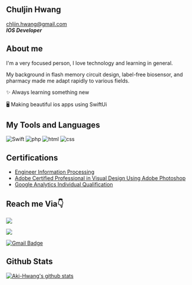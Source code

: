 Chuljin Hwang
-
[chljin.hwang@gmail.com](mailto:chljin.hwang@gmail.com)\
***IOS Developer***

About me
-
I'm a very focused person, I love technology and learning in general.

My background in flash memory circuit design, label-free biosensor, and pharmacy made me adapt rapidly to various fields.


✨ Always learning something new

🖥 Making beautiful ios apps using SwiftUi

My Tools and Languages
-
![Swift](https://img.shields.io/badge/swift-F54A2A?style=flat-square&logo=swift&logoColor=white) ![php](https://img.shields.io/badge/-PHP-777BB4?style=flat-square&logo=php&logoColor=white) ![html](https://img.shields.io/badge/-HTML-E34F26?style=flat-square&logo=html5&logoColor=white) ![css](https://img.shields.io/badge/-CSS-1572B6?style=flat-square&logo=css3&logoColor=white) 

## Certifications 

- [Engineer Information Processing](https://www.q-net.or.kr/crf005.do?id=crf00505&jmCd=1320)
- [Adobe Certified Professional in Visual Design Using Adobe Photoshop](https://edex.adobe.com/teaching-resources/v97ccf4fe)
- [Google Analytics Individual Qualification](https://skillshop.exceedlms.com/student/path/2938-google-analytics-individual-qualification)

Reach me Via👇
-
<a href="https://www.linkedin.com/in/chuljin-aki2020//" target="_blank"><img src="https://img.shields.io/badge/LinkedIn-0A66C2?style=flat-square&logo=Linkedin&logoColor=white"/></a>

<a href="https://www.notion.so/Chuljin-Hwang-663deb10bb1241bd8158f2f50019a6b5" target="_blank"><img src="https://img.shields.io/static/v1?label=<LABEL>&message=<Portfolio>&color=<important>"/></a>


[![Gmail Badge](https://img.shields.io/badge/Gmail-d14836?style=flat-square&logo=Gmail&logoColor=white&link=mailto:chljin.hwang@gmail.com)](mailto:chljin.hwang@gmail.com)

Github Stats
-
[![Aki-Hwang's github stats](https://github-readme-stats.vercel.app/api?username=Aki-Hwang)](https://github.com/anuraghazra/github-readme-stats)


<!--
**Aki-hwang/Aki-hwang** is a ✨ _special_ ✨ repository because its `README.md` (this file) appears on your GitHub profile.

Here are some ideas to get you started:

- 🔭 I’m currently working on ...
- 🌱 I’m currently learning ...
- 👯 I’m looking to collaborate on ...
- 🤔 I’m looking for help with ...
- 💬 Ask me about ...
- 📫 How to reach me: ...
- 😄 Pronouns: ...
- ⚡ Fun fact: ...
-->
